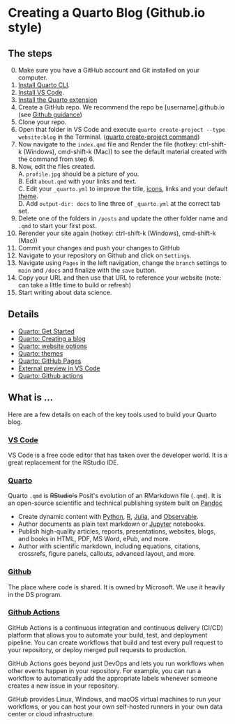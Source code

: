 # Creating a Quarto Blog (Github.io style)

## The steps

0. Make sure you have a GitHub account and Git installed on your computer.
1. [Install Quarto CLI](https://quarto.org/docs/get-started/).
2. [Install VS Code](https://code.visualstudio.com/).
3. [Install the Quarto extension](https://marketplace.visualstudio.com/items?itemName=quarto.quarto)
4. Create a GitHub repo. We recommend the repo be [username].github.io (see [Github guidance](https://docs.github.com/en/pages/getting-started-with-github-pages/creating-a-github-pages-site))
5. Clone your repo.
6. Open that folder in VS Code and execute `quarto create-project --type website:blog` in the Terminal. ([quarto create-project command](https://quarto.org/docs/projects/quarto-projects.html))
7. Now navigate to the `index.qmd` file and Render the file (hotkey: ctrl-shift-k (Windows), cmd-shift-k (Mac)) to see the default material created with the command from step 6.
7. Now, edit the files created.   
    A. `profile.jpg` should be a picture of you.   
    B. Edit `about.qmd` with your links and text.      
    C. Edit your `_quarto.yml` to improve the title, [icons](https://icons.getbootstrap.com/), links and your default [theme](https://bootswatch.com/).   
    D. Add `output-dir: docs` to line three of `_quarto.yml` at the correct tab set.   
8. Delete one of the folders in `/posts` and update the other folder name and `.qmd` to start your first post.
9. Rerender your site again (hotkey: ctrl-shift-k (Windows), cmd-shift-k (Mac))
10. Commit your changes and push your changes to GitHub
11. Navigate to your repository on Github and click on `Settings`.
12. Navigate using `Pages` in the left navigation, change the `branch` settings to `main` and `/docs` and finalize with the `save` button.
13. Copy your URL and then use that URL to reference your website (note: can take a little time to build or refresh)
14. Start writing about data science.

## Details

- [Quarto: Get Started](https://quarto.org/docs/get-started/)
- [Quarto: Creating a blog](https://quarto.org/docs/websites/website-blog.html)
- [Quarto: website options](https://quarto.org/docs/reference/projects/websites.html)
- [Quarto: themes](https://quarto.org/docs/output-formats/html-themes.html)
- [Quarto: GitHub Pages](https://quarto.org/docs/publishing/github-pages.html)
- [External preview in VS Code](https://quarto.org/docs/get-started/hello/vscode.html#external-preview)
- [Quarto: Github actions](https://github.com/quarto-dev/quarto-actions)

## What is ...

Here are a few details on each of the key tools used to build your Quarto blog.

### [VS Code](https://code.visualstudio.com/)

VS Code is a free code editor that has taken over the developer world. It is a great replacement for the RStudio IDE.

### [Quarto](https://quarto.org/)

Quarto `.qmd` is ~~RStudio's~~ Posit's evolution of an RMarkdown file (`.qmd`). It is an open-source scientific and technical publishing system built on [Pandoc](https://pandoc.org/)

- Create dynamic content with [Python](https://quarto.org/docs/computations/python.html), [R](https://quarto.org/docs/computations/r.html), [Julia](https://quarto.org/docs/computations/julia.html), and [Observable](https://quarto.org/docs/computations/ojs.html).
- Author documents as plain text markdown or [Jupyter](https://jupyter.org/) notebooks.
- Publish high-quality articles, reports, presentations, websites, blogs, and books in HTML, PDF, MS Word, ePub, and more.
- Author with scientific markdown, including equations, citations, crossrefs, figure panels, callouts, advanced layout, and more.

### [Github](https://github.com/)

The place where code is shared.  It is owned by Microsoft. We use it heavily in the DS program.

### [Github Actions](https://docs.github.com/en/actions/learn-github-actions/understanding-github-actions)

GitHub Actions is a continuous integration and continuous delivery (CI/CD) platform that allows you to automate your build, test, and deployment pipeline. You can create workflows that build and test every pull request to your repository, or deploy merged pull requests to production.

GitHub Actions goes beyond just DevOps and lets you run workflows when other events happen in your repository. For example, you can run a workflow to automatically add the appropriate labels whenever someone creates a new issue in your repository.

GitHub provides Linux, Windows, and macOS virtual machines to run your workflows, or you can host your own self-hosted runners in your own data center or cloud infrastructure.

